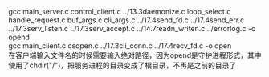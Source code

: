 gcc main_server.c control_client.c ../13.3daemonize.c loop_select.c handle_request.c buf_args.c cli_args.c ../17.4send_fd.c ../17.4send_err.c ../17.3serv_listen.c ../17.3serv_accept.c ../14.7readn_writen.c ../errorlog.c -o opend
<br>
gcc main_client.c csopen.c ../17.3cli_conn.c ../17.4recv_fd.c -o open
<br>
在客户端输入文件名的时候需要输入绝对路径，因为opend是守护进程形式，其中使用了chdir("/")，把服务进程的目录变成了根目录，不再是之前的目录了
